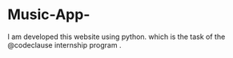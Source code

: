# Music-App-
I am developed this website using python. which is the task of the @codeclause internship program .
